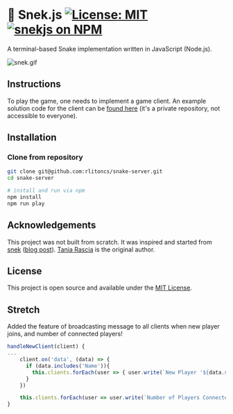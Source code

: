 # 🐍 Snek.js [![License: MIT](https://img.shields.io/badge/License-MIT-blue.svg)](https://opensource.org/licenses/MIT) [![snekjs on NPM](https://img.shields.io/npm/v/snekjs.svg?color=green&label=snekjs)](https://www.npmjs.com/package/snekjs)

A terminal-based Snake implementation written in JavaScript (Node.js).

![snek.gif](https://raw.githubusercontent.com/taniarascia/snek/master/snek.gif)

## Instructions

To play the game, one needs to implement a game client. An example solution code for the client can be [found here](https://github.com/lighthouse-labs/snek-client) (it's a private repository, not accessible to everyone).

## Installation

### Clone from repository

```bash
git clone git@github.com:rlitoncs/snake-server.git
cd snake-server

# install and run via npm
npm install
npm run play
```

## Acknowledgements

This project was not built from scratch. It was inspired and started from [snek](https://github.com/taniarascia/snek) ([blog post](https://www.taniarascia.com/snake-game-in-javascript/)). [Tania Rascia](https://www.taniarascia.com) is the original author.

## License

This project is open source and available under the [MIT License](LICENSE).


## Stretch
Added the feature of broadcasting message to all clients when new player joins, and number of connected players!

```javascript
handleNewClient(client) {
...
    client.on('data', (data) => {
      if (data.includes('Name')){
        this.clients.forEach(user => { user.write(`New Player '${data.split(' ').slice(1)}' Has Joined`)})
      }
    })

    this.clients.forEach(user => user.write(`Number of Players Connected: ${this.clients.length}`))
}
```
